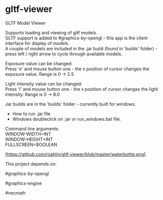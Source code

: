 # gltf-viewer

GLTF Model Viewer

Supports loading and viewing of gltf models.  
GLTF support is added to #graphics-by-opengl - this app is the client interface for display of models.  
A couple of models are included in the .jar build (found in 'builds' folder) - press left / right arrow to cycle through available models.  

Exposure value can be changed:  
Press 'e' and mouse button one - the x position of cursor changes the exposure value. Range is 0 -> 2.5  

Light intensity value can be changed:  
Press 'l' and mouse button one - the x position of cursor changes the light intensity. Range is 0 -> 8.0  


Jar builds are in the 'builds' folder - currently built for windows.  

- How to run .jar file  
- Windows doubleclick on .jar or run_windows.bat file.  

Command line arguments:   
WINDOW-WIDTH=INT  
WINDOW-HEIGHT=INT  
FULLSCREEN=BOOLEAN  

[https://github.com/rsahlin/gltf-viewer/blob/master/waterbottle.png]

This project depends on:  

#graphics-by-opengl  

#graphics-engine  

#vecmath  





